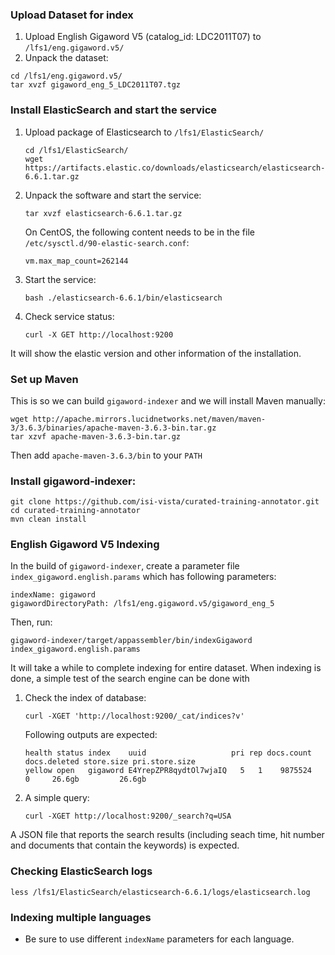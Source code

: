 ### Upload Dataset for index
1. Upload English Gigaword V5 (catalog_id: LDC2011T07) to `/lfs1/eng.gigaword.v5/`
2. Unpack the dataset:
```
cd /lfs1/eng.gigaword.v5/
tar xvzf gigaword_eng_5_LDC2011T07.tgz
```

### Install ElasticSearch and start the service
1. Upload package of Elasticsearch to `/lfs1/ElasticSearch/`
    ```
    cd /lfs1/ElasticSearch/
    wget https://artifacts.elastic.co/downloads/elasticsearch/elasticsearch-6.6.1.tar.gz
    ```

2. Unpack the software and start the service:
    ```
    tar xvzf elasticsearch-6.6.1.tar.gz
    ```

    On CentOS, the following content needs to be in the file `/etc/sysctl.d/90-elastic-search.conf`:
    ```
    vm.max_map_count=262144
    ```

3. Start the service:
    ```
    bash ./elasticsearch-6.6.1/bin/elasticsearch
    ```

4. Check service status:
    ``` 
    curl -X GET http://localhost:9200
    ```
   
 It will show the elastic version and other information of the installation.

### Set up Maven
This is so we can build `gigaword-indexer` and we will install Maven manually:
```
wget http://apache.mirrors.lucidnetworks.net/maven/maven-3/3.6.3/binaries/apache-maven-3.6.3-bin.tar.gz
tar xzvf apache-maven-3.6.3-bin.tar.gz
```

Then add `apache-maven-3.6.3/bin` to your `PATH`

### Install gigaword-indexer:
```
git clone https://github.com/isi-vista/curated-training-annotator.git
cd curated-training-annotator
mvn clean install
```

### English Gigaword V5 Indexing
In the build of `gigaword-indexer`, create a parameter file `index_gigaword.english.params` which has following parameters:
```
indexName: gigaword
gigawordDirectoryPath: /lfs1/eng.gigaword.v5/gigaword_eng_5
```

Then, run:
```
gigaword-indexer/target/appassembler/bin/indexGigaword index_gigaword.english.params
```

It will take a while to complete indexing for entire dataset. When indexing is done, a simple test of the search engine can be done with
1. Check the index of database:
    ```
    curl -XGET 'http://localhost:9200/_cat/indices?v'
    ```
    
    Following outputs are expected:
    ```
    health status index    uuid                   pri rep docs.count docs.deleted store.size pri.store.size
    yellow open   gigaword E4YrepZPR8qydtOl7wjaIQ   5   1    9875524            0     26.6gb         26.6gb
    ```

2. A simple query:
    ```
    curl -XGET http://localhost:9200/_search?q=USA
    ```
A JSON file that reports the search results (including seach time, hit number and documents that contain the keywords) is expected.

### Checking ElasticSearch logs

```
less /lfs1/ElasticSearch/elasticsearch-6.6.1/logs/elasticsearch.log
```

### Indexing multiple languages

* Be sure to use different `indexName` parameters for each language.
